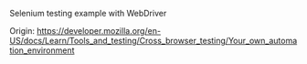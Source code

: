 Selenium testing example with WebDriver

Origin: https://developer.mozilla.org/en-US/docs/Learn/Tools_and_testing/Cross_browser_testing/Your_own_automation_environment
